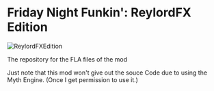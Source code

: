 # Friday Night Funkin': ReylordFX Edition

![ReylordFXEdition](https://user-images.githubusercontent.com/40817499/152542723-57c27605-7409-4bc3-b17c-bfe779318851.png)

The repository for the FLA files of the mod

Just note that this mod won't give out the souce
Code due to using the Myth Engine.
(Once I get permission to use it.)
